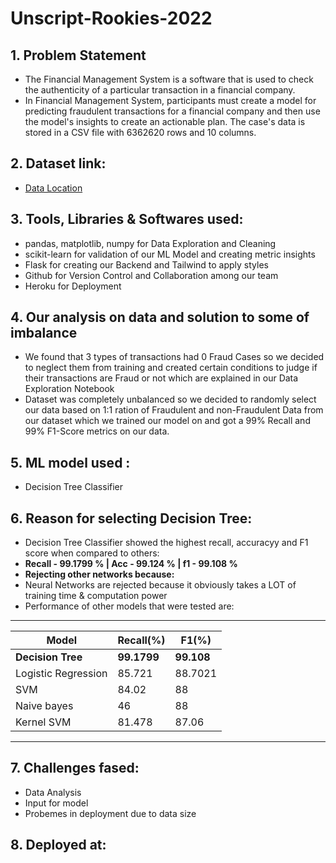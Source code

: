 # Unscript-Rookies-2022 

## 1. Problem Statement
*   The Financial Management System is a software that is used to check the 
authenticity of a particular transaction in a financial company.
*   In Financial Management System, participants must create a model for 
predicting fraudulent transactions for a financial company and then use the model's 
insights to create an actionable plan. The case's data is stored in a CSV file with 
6362620 rows and 10 columns.

## 2. Dataset link: 
* [Data Location](https://drive.google.com/file/d/12EEXQ8B_p-62ArFWd5ZyCK7fWhD-BRup/view?usp=sharing)

## 3. Tools, Libraries & Softwares used:
* pandas, matplotlib, numpy for Data Exploration and Cleaning
* scikit-learn for validation of our ML Model and creating metric insights
* Flask for creating our Backend and Tailwind to apply styles
* Github for Version Control and Collaboration among our team
* Heroku for Deployment

## 4. Our analysis on data and solution to some of imbalance
*   We found that 3 types of transactions had 0 Fraud Cases so we decided to neglect them from training and created certain conditions to judge if 
    their transactions are Fraud or not which are explained in our Data Exploration Notebook 
*   Dataset was completely unbalanced so we decided to randomly select our data based on 1:1 ration of Fraudulent and non-Fraudulent Data from our dataset
    which we trained our model on and got a 99% Recall and 99% F1-Score metrics on our data.

## 5. ML model used : 
* Decision Tree Classifier

## 6. Reason for selecting Decision Tree:
*   Decision Tree Classifier showed the highest recall, accuracyy and F1 score when compared to others:
*   **Recall - 99.1799 % | Acc - 99.124 % | f1 - 99.108 %**
*   **Rejecting other networks because:**
*   Neural Networks are rejected because it obviously takes a LOT of training time & computation power
*   Performance of other models that were tested are:
 ________________________________________________
| Model               |  Recall(%)  |  F1(%)     |
|---------------------|-------------|----------- |
| **Decision Tree**   | **99.1799** | **99.108** |
| Logistic Regression |   85.721    |   88.7021  |
| SVM                 |   84.02     |   88       |
| Naive bayes         |   46        |   88       |
| Kernel SVM          |   81.478    |   87.06    |
-------------------------------------------------

## 7. Challenges fased:
*   Data Analysis
*   Input for model 
*   Probemes in deployment due to data size

## 8. Deployed at: 
